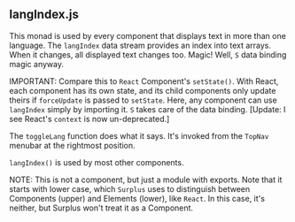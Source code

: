 ## langIndex.js
This monad is used by every component that displays text in more than one
language. The `langIndex` data stream provides an index into text
arrays. When it changes, all displayed text changes too. Magic! Well,
`S` data binding magic anyway.

IMPORTANT: Compare this to `React` Component's `setState()`. With React,
each component has its own state, and its child components only update
theirs if `forceUpdate` is passed to `setState`. Here, any component
can use `langIndex` simply by importing it. `S` takes care of the data
binding. [Update: I see React's `context` is now un-deprecated.]

The `toggleLang` function does what it says. It's invoked from the
`TopNav` menubar at the rightmost position.

`langIndex()` is used by most other components.

NOTE: This is not a component, but just a module with exports. Note
that it starts with lower case, which `Surplus` uses to distinguish
between Components (upper) and Elements (lower), like `React`. In this
case, it's neither, but Surplus won't treat it as a Component.
